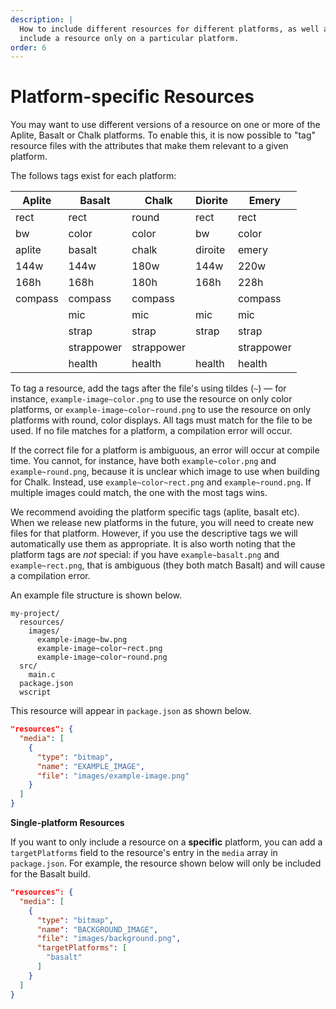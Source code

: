 ```yaml
---
description: |
  How to include different resources for different platforms, as well as how to
  include a resource only on a particular platform.
order: 6
---
```


# Platform-specific Resources

You may want to use different versions of a resource on one or more of the
Aplite, Basalt or Chalk platforms. To enable this, it is now possible to
"tag" resource files with the attributes that make them relevant to a given
platform.

The follows tags exist for each platform:

| Aplite  | Basalt     | Chalk      | Diorite | Emery      |
|---------|------------|------------|---------|------------|
| rect    | rect       | round      | rect    | rect       |
| bw      | color      | color      | bw      | color      |
| aplite  | basalt     | chalk      | diroite | emery      |
| 144w    | 144w       | 180w       | 144w    | 220w       |
| 168h    | 168h       | 180h       | 168h    | 228h       |
| compass | compass    | compass    |         | compass    |
|         | mic        | mic        | mic     | mic        |
|         | strap      | strap      | strap   | strap      |
|         | strappower | strappower |         | strappower |
|         | health     | health     | health  | health     |


To tag a resource, add the tags after the file's using tildes (`~`) — for
instance, `example-image~color.png` to use the resource on only color platforms,
or `example-image~color~round.png` to use the resource on only platforms with
round, color displays. All tags must match for the file to be used. If no file
matches for a platform, a compilation error will occur.

If the correct file for a platform is ambiguous, an error will occur at
compile time. You cannot, for instance, have both `example~color.png` and
`example~round.png`, because it is unclear which image to use when building
for Chalk. Instead, use `example~color~rect.png` and `example~round.png`. If
multiple images could match, the one with the most tags wins.

We recommend avoiding the platform specific tags (aplite, basalt etc). When we
release new platforms in the future, you will need to create new files for that
platform. However, if you use the descriptive tags we will automatically use
them as appropriate. It is also worth noting that the platform tags are _not_
special: if you have `example~basalt.png` and `example~rect.png`, that is
ambiguous (they both match Basalt) and will cause a compilation error.

An example file structure is shown below.

```text
my-project/
  resources/
    images/
      example-image~bw.png
      example-image~color~rect.png
      example-image~color~round.png
  src/
    main.c
  package.json
  wscript
```

This resource will appear in `package.json` as shown below.

```json
"resources": {
  "media": [
    {
      "type": "bitmap",
      "name": "EXAMPLE_IMAGE",
      "file": "images/example-image.png"
    }
  ]
}
```

**Single-platform Resources**

If you want to only include a resource on a **specific** platform, you can add a
`targetPlatforms` field to the resource's entry in the `media` array in
`package.json`. For example, the resource shown below will only be included for
the Basalt build.

```json
"resources": {
  "media": [
    {
      "type": "bitmap",
      "name": "BACKGROUND_IMAGE",
      "file": "images/background.png",
      "targetPlatforms": [
        "basalt"
      ]
    }
  ]
}
```
